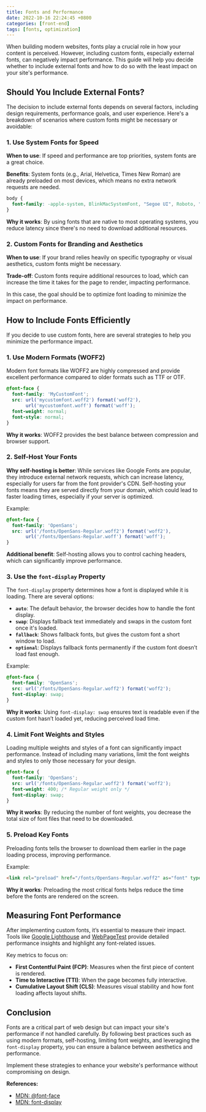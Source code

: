 ```yaml
---
title: Fonts and Performance
date: 2022-10-16 22:24:45 +0800
categories: [front-end]
tags: [fonts, optimization]    
---
```

When building modern websites, fonts play a crucial role in how your content is perceived. However, including custom fonts, especially external fonts, can negatively impact performance. This guide will help you decide whether to include external fonts and how to do so with the least impact on your site's performance.



## Should You Include External Fonts?

The decision to include external fonts depends on several factors, including design requirements, performance goals, and user experience. Here's a breakdown of scenarios where custom fonts might be necessary or avoidable:

### 1. **Use System Fonts for Speed**
   **When to use**: If speed and performance are top priorities, system fonts are a great choice.

   **Benefits**: System fonts (e.g., Arial, Helvetica, Times New Roman) are already preloaded on most devices, which means no extra network requests are needed.
   
   ```css
   body {
     font-family: -apple-system, BlinkMacSystemFont, "Segoe UI", Roboto, "Helvetica Neue", Arial, sans-serif;
   }
   ```
   **Why it works**: By using fonts that are native to most operating systems, you reduce latency since there's no need to download additional resources.

### 2. **Custom Fonts for Branding and Aesthetics**
   **When to use**: If your brand relies heavily on specific typography or visual aesthetics, custom fonts might be necessary.

   **Trade-off**: Custom fonts require additional resources to load, which can increase the time it takes for the page to render, impacting performance.

   In this case, the goal should be to optimize font loading to minimize the impact on performance.



## How to Include Fonts Efficiently

If you decide to use custom fonts, here are several strategies to help you minimize the performance impact.

### 1. **Use Modern Formats (WOFF2)**

   Modern font formats like WOFF2 are highly compressed and provide excellent performance compared to older formats such as TTF or OTF.

   ```css
   @font-face {
     font-family: 'MyCustomFont';
     src: url('mycustomfont.woff2') format('woff2'),
          url('mycustomfont.woff') format('woff');
     font-weight: normal;
     font-style: normal;
   }
   ```
   **Why it works**: WOFF2 provides the best balance between compression and browser support.

### 2. **Self-Host Your Fonts**

   **Why self-hosting is better**: While services like Google Fonts are popular, they introduce external network requests, which can increase latency, especially for users far from the font provider's CDN. Self-hosting your fonts means they are served directly from your domain, which could lead to faster loading times, especially if your server is optimized.

   Example:

   ```css
   @font-face {
     font-family: 'OpenSans';
     src: url('/fonts/OpenSans-Regular.woff2') format('woff2'),
          url('/fonts/OpenSans-Regular.woff') format('woff');
   }
   ```

   **Additional benefit**: Self-hosting allows you to control caching headers, which can significantly improve performance.

### 3. **Use the `font-display` Property**

   The `font-display` property determines how a font is displayed while it is loading. There are several options:
   
   - **`auto`**: The default behavior, the browser decides how to handle the font display.
   - **`swap`**: Displays fallback text immediately and swaps in the custom font once it's loaded.
   - **`fallback`**: Shows fallback fonts, but gives the custom font a short window to load.
   - **`optional`**: Displays fallback fonts permanently if the custom font doesn’t load fast enough.
   
   Example:

   ```css
   @font-face {
     font-family: 'OpenSans';
     src: url('/fonts/OpenSans-Regular.woff2') format('woff2');
     font-display: swap;
   }
   ```
   
   **Why it works**: Using `font-display: swap` ensures text is readable even if the custom font hasn’t loaded yet, reducing perceived load time.

### 4. **Limit Font Weights and Styles**

   Loading multiple weights and styles of a font can significantly impact performance. Instead of including many variations, limit the font weights and styles to only those necessary for your design.

   ```css
   @font-face {
     font-family: 'OpenSans';
     src: url('/fonts/OpenSans-Regular.woff2') format('woff2');
     font-weight: 400; /* Regular weight only */
     font-display: swap;
   }
   ```

   **Why it works**: By reducing the number of font weights, you decrease the total size of font files that need to be downloaded.

### 5. **Preload Key Fonts**

   Preloading fonts tells the browser to download them earlier in the page loading process, improving performance.

   Example:

   ```html
   <link rel="preload" href="/fonts/OpenSans-Regular.woff2" as="font" type="font/woff2" crossorigin="anonymous">
   ```

   **Why it works**: Preloading the most critical fonts helps reduce the time before the fonts are rendered on the screen.



## Measuring Font Performance

After implementing custom fonts, it’s essential to measure their impact. Tools like [Google Lighthouse](https://developers.google.com/web/tools/lighthouse) and [WebPageTest](https://www.webpagetest.org/) provide detailed performance insights and highlight any font-related issues.

Key metrics to focus on:
- **First Contentful Paint (FCP)**: Measures when the first piece of content is rendered.
- **Time to Interactive (TTI)**: When the page becomes fully interactive.
- **Cumulative Layout Shift (CLS)**: Measures visual stability and how font loading affects layout shifts.



## Conclusion

Fonts are a critical part of web design but can impact your site's performance if not handled carefully. By following best practices such as using modern formats, self-hosting, limiting font weights, and leveraging the `font-display` property, you can ensure a balance between aesthetics and performance.

Implement these strategies to enhance your website's performance without compromising on design.


**References:**
- [MDN: @font-face](https://developer.mozilla.org/en-US/docs/Web/CSS/@font-face)
- [MDN: font-display](https://developer.mozilla.org/en-US/docs/Web/CSS/@font-face/font-display)
